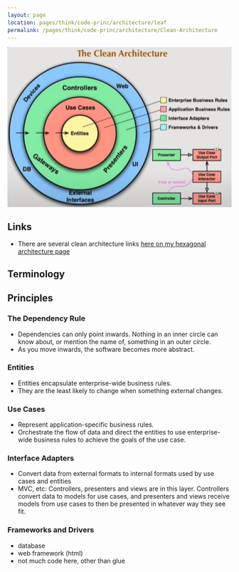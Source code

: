 ```yaml
---
layout: page
location: pages/think/code-princ/architecture/leaf
permalink: /pages/think/code-princ/architecture/Clean-Architecture
---
```


![Clean Architecture](/resources/images/clean-architecture.png)

## Links

- There are several clean architecture links [here on my hexagonal architecture page](/pages/think/code-princ/architecture/Hexagonal-Architecture#docs-and-blog-posts)

## Terminology

## Principles

### The Dependency Rule

- Dependencies can only point inwards. Nothing in an inner circle can know about, or mention the name of, something in an outer circle.
- As you move inwards, the software becomes more abstract.

### Entities

- Entities encapsulate enterprise-wide business rules. 
- They are the least likely to change when something external changes.

### Use Cases

- Represent application-specific business rules.
- Orchestrate the flow of data and direct the entities to use enterprise-wide business rules to achieve the goals of the use case.

### Interface Adapters

- Convert data from external formats to internal formats used by use cases and entities
- MVC, etc: Controllers, presenters and views are in this layer. Controllers convert data to models for use cases, and presenters and views receive models from use cases to then be presented in whatever way they see fit.

### Frameworks and Drivers

- database
- web framework (html)
- not much code here, other than glue